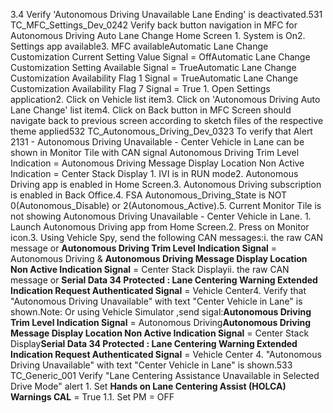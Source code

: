 3.4 Verify 'Autonomous Driving Unavailable Lane Ending' is deactivated.531 TC_MFC_Settings_Dev_0242 Verify back button navigation in MFC for Autonomous Driving Auto Lane Change Home Screen 1. System is On2. Settings app available3. MFC availableAutomatic Lane Change Customization Current Setting Value Signal = OffAutomatic Lane Change Customization Setting Available Signal = TrueAutomatic Lane Change Customization Availability Flag 1 Signal = TrueAutomatic Lane Change Customization Availability Flag 7 Signal = True 1. Open Settings application2. Click on Vehicle list item3. Click on 'Autonomous Driving Auto Lane Change' list item4. Click on Back button in MFC Screen should navigate back to previous screen according to sketch files of the respective theme applied532 TC_Autonomous_Driving_Dev_0323 To verify that Alert 2131 - Autonomous Driving Unavailable - Center Vehicle in Lane can be shown in Monitor Tile with CAN signal Autonomous Driving Trim Level Indication = Autonomous Driving Message Display Location Non Active Indication = Center Stack Display 1. IVI is in RUN mode2. Autonomous Driving app is enabled in Home Screen.3. Autonomous Driving subscription is enabled in Back Office.4. FSA Autonomous_Driving_State is NOT 0(Autonomous_Disable) or 2(Autonomous_Active).5. Current Monitor Tile is not showing Autonomous Driving Unavailable - Center Vehicle in Lane. 1. Launch Autonomous Driving app from Home Screen.2. Press on Monitor icon.3. Using Vehicle Spy, send the following CAN messages:i. the raw CAN message or **Autonomous Driving Trim Level Indication Signal** = Autonomous Driving & **Autonomous Driving Message Display Location Non Active Indication Signal** = Center Stack Displayii. the raw CAN message or **Serial Data 34 Protected : Lane Centering Warning Extended Indication Request Authenticated Signal** = Vehicle Center4. Verify that "Autonomous Driving Unavailable" with text "Center Vehicle in Lane" is shown.Note: Or using Vehicle Simulator ,send sigal:**Autonomous Driving Trim Level Indication Signal** = Autonomous Driving**Autonomous Driving Message Display Location Non Active Indication Signal** = Center Stack Display**Serial Data 34 Protected : Lane Centering Warning Extended Indication Request Authenticated Signal** = Vehicle Center 4. "Autonomous Driving Unavailable" with text "Center Vehicle in Lane" is shown.533 TC_Generic_001 Verify "Lane Centering Assistance Unavailable in Selected Drive Mode" alert 1. Set **Hands on Lane Centering Assist (HOLCA) Warnings CAL** = True 1.1. Set PM = OFF